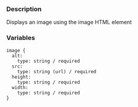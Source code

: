 ### Description
Displays an image using the image HTML element

### Variables
~~~
image {
  alt:
    type: string / required
  src:
    type: string (url) / required
  height:
    type: string / required
  width:
    type: string / required
}
~~~
